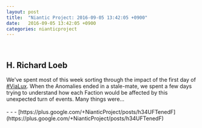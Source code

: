 ```yaml
---
layout: post
title:  "Niantic Project: 2016-09-05 13:42:05 +0900"
date:   2016-09-05 13:42:05 +0900
categories: nianticproject
---
```

<div class="shared"><br /><h2>H. Richard Loeb</h2>We've spent most of this week sorting through the impact of the first day of <a rel="nofollow" class="ot-hashtag" href="https://plus.google.com/s/%23ViaLux">#ViaLux</a>. When the Anomalies ended in a stale-mate, we spent a few days trying to understand how each Faction would be affected by this unexpected turn of events. Many things were…<br /><br /></div>
- - -
[https://plus.google.com/+NianticProject/posts/h34UFTenedF](https://plus.google.com/+NianticProject/posts/h34UFTenedF)
